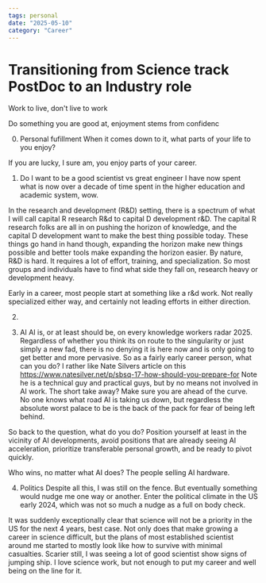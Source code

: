 ```yaml
---
tags: personal
date: "2025-05-10"
category: "Career"
---
```

# Transitioning from Science track PostDoc to an Industry role

Work to live, don't live to work

Do something you are good at, enjoyment stems from confidenc



0. Personal fufillment
When it comes down to it, what parts of your life to you enjoy?

If you are lucky, I sure am, you enjoy parts of your career.

1. Do I want to be a good scientist vs great engineer
I have now spent what is now over a decade of time spent in the higher education and academic system, wow.

In the research and development (R&D) setting, there is a spectrum of what I will call capital R research R&d to capital D development r&D. The capital R research folks are all in on pushing the horizon of knowledge, and the capital D development want to make the best thing possible today. These things go hand in hand though, expanding the horizon make new things possible and better tools make expanding the horizon easier. By nature, R&D is hard. It requires a lot of effort, training, and specialization. So most groups and individuals have to find what side they fall on, research heavy or development heavy.

Early in a career, most people start at something like a r&d work. Not really specialized either way, and certainly not leading efforts in either direction.

2. 

3. AI
AI is, or at least should be, on every knowledge workers radar 2025. Regardless of whether you think its on route to the singularity or just simply a new fad, there is no denying it is here now and is only going to get better and more pervasive. So as a fairly early career person, what can you do? 
I rather like Nate Silvers article on this
https://www.natesilver.net/p/sbsq-17-how-should-you-prepare-for
Note he is a technical guy and practical guys, but by no means not involved in AI work. The short take away? Make sure you are ahead of the curve. No one knows what road AI is taking us down, but regardless the absolute worst palace to be is the back of the pack for fear of being left behind.

So back to the question, what do you do? Position yourself at least in the vicinity of AI developments, avoid positions that are already seeing AI acceleration, prioritize transferable personal growth, and be ready to pivot quickly.

Who wins, no matter what AI does? The people selling AI hardware.

4. Politics
Despite all this, I was still on the fence. But eventually something would nudge me one way or another. Enter the political climate in the US early 2024, which was not so much a nudge as a full on body check.

It was suddenly exceptionally clear that science will not be a priority in the US for the next 4 years, best case. Not only does that make growing a career in science difficult, but the plans of most established scientist around me started to mostly look like how to survive with minimal casualties. Scarier still, I was seeing a lot of good scientist show signs of jumping ship. I love science work, but not enough to put my career and well being on the line for it.



